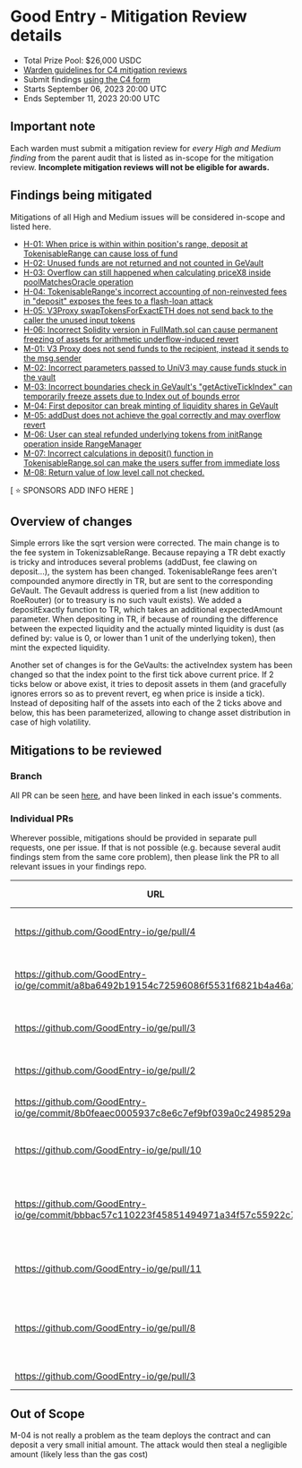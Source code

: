 # Good Entry - Mitigation Review details
- Total Prize Pool: $26,000 USDC 
- [Warden guidelines for C4 mitigation reviews](https://code4rena.notion.site/Guidelines-for-C4-mitigation-reviews-ed10fc5cfbf640bd8dcec66f38b343c4)
- Submit findings [using the C4 form](https://code4rena.com/contests/2023-09-good-entry-mitigation-review/submit)
- Starts September 06, 2023 20:00 UTC 
- Ends September 11, 2023 20:00 UTC 

## Important note 

Each warden must submit a mitigation review for *every High and Medium finding* from the parent audit that is listed as in-scope for the mitigation review. **Incomplete mitigation reviews will not be eligible for awards.**

## Findings being mitigated

Mitigations of all High and Medium issues will be considered in-scope and listed here.

- [H-01: When price is within within position's range, deposit at TokenisableRange can cause loss of fund](https://github.com/code-423n4/2023-08-goodentry-findings/issues/373)
- [H-02: Unused funds are not returned and not counted in GeVault](https://github.com/code-423n4/2023-08-goodentry-findings/issues/325)
- [H-03: Overflow can still happened when calculating priceX8 inside poolMatchesOracle operation](https://github.com/code-423n4/2023-08-goodentry-findings/issues/140)
- [H-04: TokenisableRange's incorrect accounting of non-reinvested fees in "deposit" exposes the fees to a flash-loan attack](https://github.com/code-423n4/2023-08-goodentry-findings/issues/85)
- [H-05: V3Proxy swapTokensForExactETH does not send back to the caller the unused input tokens](https://github.com/code-423n4/2023-08-goodentry-findings/issues/64)
- [H-06: Incorrect Solidity version in FullMath.sol can cause permanent freezing of assets for arithmetic underflow-induced revert](https://github.com/code-423n4/2023-08-goodentry-findings/issues/58)
- [M-01: V3 Proxy does not send funds to the recipient, instead it sends to the msg.sender](https://github.com/code-423n4/2023-08-goodentry-findings/issues/463)
- [M-02: Incorrect parameters passed to UniV3 may cause funds stuck in the vault](https://github.com/code-423n4/2023-08-goodentry-findings/issues/397)
- [M-03: Incorrect boundaries check in GeVault's "getActiveTickIndex" can temporarily freeze assets due to Index out of bounds error](https://github.com/code-423n4/2023-08-goodentry-findings/issues/379)
- [M-04: First depositor can break minting of liquidity shares in GeVault](https://github.com/code-423n4/2023-08-goodentry-findings/issues/367)
- [M-05: addDust does not achieve the goal correctly and may overflow revert](https://github.com/code-423n4/2023-08-goodentry-findings/issues/358)
- [M-06: User can steal refunded underlying tokens from initRange operation inside RangeManager](https://github.com/code-423n4/2023-08-goodentry-findings/issues/254)
- [M-07: Incorrect calculations in deposit() function in TokenisableRange.sol can make the users suffer from immediate loss](https://github.com/code-423n4/2023-08-goodentry-findings/issues/202)
- [M-08: Return value of low level call not checked.](https://github.com/code-423n4/2023-08-goodentry-findings/issues/83)

[ ⭐️ SPONSORS ADD INFO HERE ]

## Overview of changes

Simple errors like the sqrt version were corrected.
The main change is to the fee system in TokenizsableRange. Because repaying a TR debt exactly is tricky and introduces several problems (addDust, fee clawing on deposit...), the system has been changed.
TokenisableRange fees aren't compounded anymore directly in TR, but are sent to the corresponding GeVault. The Gevault address is queried from a list (new addition to RoeRouter) (or to treasury is no such vault exists).
We added a depositExactly function to TR, which takes an additional expectedAmount parameter. When depositing in TR, if because of rounding the difference between the expected liquidity and the actually minted liquidity is dust (as defined by: value is 0, or lower than 1 unit of the underlying token), then mint the expected liquidity.

Another set of changes is for the GeVaults: the activeIndex system has been changed so that the index point to the first tick above current price. If 2 ticks below or above exist, it tries to deposit assets in them (and gracefully ignores errors so as to prevent revert, eg when price is inside a tick).
Instead of depositing half of the assets into each of the 2 ticks above and below, this has been parameterized, allowing to change asset distribution in case of high volatility.


## Mitigations to be reviewed

### Branch

All PR can be seen [here](https://github.com/GoodEntry-io/ge/pulls?q=), and have been linked in each issue's comments.

### Individual PRs

Wherever possible, mitigations should be provided in separate pull requests, one per issue. If that is not possible (e.g. because several audit findings stem from the same core problem), then please link the PR to all relevant issues in your findings repo. 

| URL | Mitigation of | Purpose | 
| ----------- | ------------- | ----------- |
| https://github.com/GoodEntry-io/ge/pull/4 | H-01, H-04 | Remove complex fee clawing strategy | 
| https://github.com/GoodEntry-io/ge/commit/a8ba6492b19154c72596086f5531f6821b4a46a2 | H-02 | Take unused funds into account for TVL | 
| https://github.com/GoodEntry-io/ge/pull/3 | H-03 | Scale down sqrtPriceX96 to prevent overflow | 
| https://github.com/GoodEntry-io/ge/pull/2 | H-05 | Send back unused funds to user | 
| https://github.com/GoodEntry-io/ge/commit/8b0feaec0005937c8e6c7ef9bf039a0c2498529a | H-06 | Use correct Uniswap for sol ^0.8 libs | 
| https://github.com/GoodEntry-io/ge/pull/10 | M-01 | Added explicit require msg.sender == to | 
| https://github.com/GoodEntry-io/ge/commit/bbbac57c110223f45851494971a34f57c55922c7 | M-02 | Prevent collect from reverting by adding a check that it doesnt try to collect 0 | 
| https://github.com/GoodEntry-io/ge/pull/11 | M-03 | Reworked activeTickIndex as per desc above | 
| https://github.com/GoodEntry-io/ge/pull/8 | M-05, M-07 | Removed addDust mechanism, replaced by depositExactly in TR | 
| https://github.com/GoodEntry-io/ge/pull/3 | M-06 | Added return value check | 

## Out of Scope

M-04 is not really a problem as the team deploys the contract and can deposit a very small initial amount. The attack would then steal a negligible amount (likely less than the gas cost)
